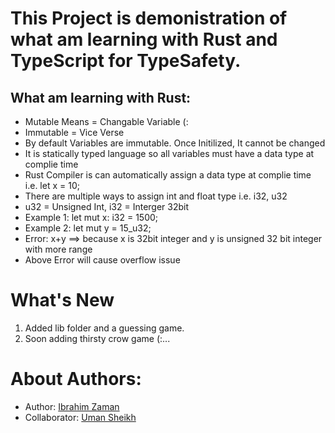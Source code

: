 # This Project is demonistration of what am learning with Rust and TypeScript for TypeSafety.

## What am learning with Rust:

- Mutable Means = Changable Variable (:
- Immutable = Vice Verse
- By default Variables are immutable. Once Initilized, It cannot be changed
- It is statically typed language so all variables must have a data type at complie time
- Rust Compiler is can automatically assign a data type at complie time i.e. let x = 10;
- There are multiple ways to assign int and float type i.e. i32, u32
- u32 = Unsigned Int, i32 = Interger 32bit
- Example 1: let mut x: i32 = 1500;
- Example 2: let mut y = 15_u32;
- Error: x+y ==> because x is 32bit integer and y is unsigned 32 bit integer with more range
- Above Error will cause overflow issue

# What's New

1. Added lib folder and a guessing game.
2. Soon adding thirsty crow game (:...

# About Authors:

- Author: [Ibrahim Zaman](https://abrahimzaman.com)
- Collaborator: [Uman Sheikh](https://umansheikh.github.io/portfolio/)
